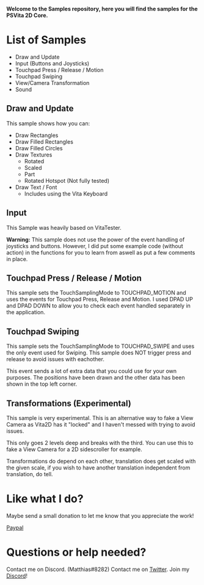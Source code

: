 **Welcome to the Samples repository, here you will find the samples for the PSVita 2D Core.**

# List of Samples
* Draw and Update
* Input (Buttons and Joysticks)
* Touchpad Press / Release / Motion
* Touchpad Swiping
* View/Camera Transformation
* Sound

## Draw and Update
This sample shows how you can:
* Draw Rectangles
* Draw Filled Rectangles
* Draw Filled Circles
* Draw Textures
  * Rotated
  * Scaled
  * Part
  * Rotated Hotspot (Not fully tested)
* Draw Text / Font
  * Includes using the Vita Keyboard

## Input 
This Sample was heavily based on VitaTester.

**Warning:**
This sample does not use the power of the event handling of joysticks and buttons.
However, I did put some example code (without action) in the functions for you to learn from aswell as put a few comments in place.

## Touchpad Press / Release / Motion
This sample sets the TouchSamplingMode to TOUCHPAD_MOTION and uses the events for Touchpad Press, Release and Motion.
I used DPAD UP and DPAD DOWN to allow you to check each event handled separately in the application.

## Touchpad Swiping
This sample sets the TouchSamplingMode to TOUCHPAD_SWIPE and uses the only event used for Swiping.
This sample does NOT trigger press and release to avoid issues with eachother.

This event sends a lot of extra data that you could use for your own purposes.
The positions have been drawn and the other data has been shown in the top left corner.

## Transformations (Experimental)
This sample is very experimental.
This is an alternative way to fake a View Camera as Vita2D has it "locked" and I haven't messed with trying to avoid issues.

This only goes 2 levels deep and breaks with the third.
You can use this to fake a View Camera for a 2D sidescroller for example.

Transformations do depend on each other, translation does get scaled with the given scale, if you wish to have another translation independent from translation, do tell.

# Like what I do?
Maybe send a small donation to let me know that you appreciate the work!

[Paypal](https://www.paypal.me/mattseys)

# Questions or help needed?
Contact me on Discord. (Matthias#8282)
Contact me on [Twitter](https://twitter.com/seys_matthias).
Join my [Discord](https://discord.gg/DHSRWnt)!
